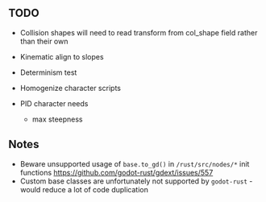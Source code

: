 ## TODO

- Collision shapes will need to read transform from col_shape field rather than their own
- Kinematic align to slopes
- Determinism test
- Homogenize character scripts

- PID character needs
  - max steepness

## Notes

- Beware unsupported usage of `base.to_gd()` in `/rust/src/nodes/*` init functions https://github.com/godot-rust/gdext/issues/557
- Custom base classes are unfortunately not supported by `godot-rust` - would reduce a lot of code duplication
